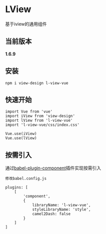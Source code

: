 # LView
基于iview的通用组件

## 当前版本
**1.6.9**

## 安装
```
npm i view-design l-view-vue
```

## 快速开始
```
import Vue from 'vue'
import iView from 'view-design'
import lView from 'l-view-vue'
import 'l-view-vue/css/index.css'

Vue.use(iView)
Vue.use(lView)
```

## 按需引入
通过[babel-plugin-component](https://github.com/ElementUI/babel-plugin-component)插件实现按需引入  
```
修改babel.config.js

plugins: [
    [
        'component',
        {
            libraryName: 'l-view-vue',
            styleLibraryName: 'style',
            camel2Dash: false
        }  
    ]
]
```

